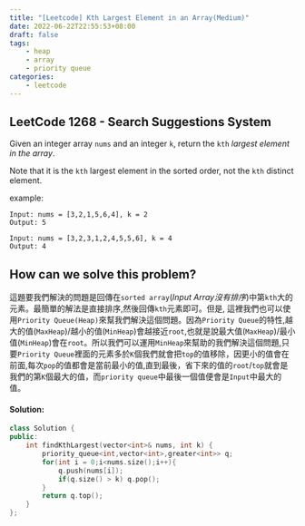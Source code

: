 ```yaml
---
title: "[Leetcode] Kth Largest Element in an Array(Medium)"
date: 2022-06-22T22:55:53+08:00
draft: false
tags:
    - heap
    - array
    - priority queue
categories:
    - leetcode
---
```

## LeetCode 1268 - Search Suggestions System
Given an integer array `nums` and an integer `k`, return the `kth` *largest element in the array*.

Note that it is the `kth` largest element in the sorted order, not the `kth` distinct element.  

example: 
```
Input: nums = [3,2,1,5,6,4], k = 2
Output: 5
```
```
Input: nums = [3,2,3,1,2,4,5,5,6], k = 4
Output: 4
```

## How can we solve this problem?
這題要我們解決的問題是回傳在`sorted array`(*Input Array沒有排序*)中第`kth`大的元素。最簡單的解法是直接排序,然後回傳`kth`元素即可。但是, 這裡我們也可以使用`Priority Queue(Heap)`來幫我們解決這個問題。因為`Priority Queue`的特性,越大的值(`MaxHeap`)/越小的值(`MinHeap`)會越接近`root`,也就是說最大值(`MaxHeap`)/最小值(`MinHeap`)會在`root`。所以我們可以運用`MinHeap`來幫助的我們解決這個問題,只要`Priority Queue`裡面的元素多於`K`個我們就會把`top`的值移除，因更小的值會在前面,每次`pop`的值都會是當前最小的值,直到最後，省下來的值的`root`/`top`就會是我們的第`K`個最大的值，而`priority queue`中最後一個值便會是`Input`中最大的值。

#### Solution:
```c++
class Solution {
public:
    int findKthLargest(vector<int>& nums, int k) {
        priority_queue<int,vector<int>,greater<int>> q;
        for(int i = 0;i<nums.size();i++){
            q.push(nums[i]);
            if(q.size() > k) q.pop();
        }
        return q.top();
    }
};
```


